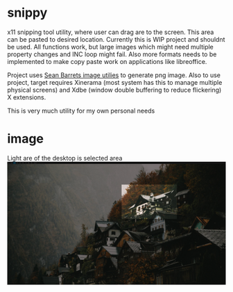# snippy
x11 snipping tool utility, where user can drag are to the screen. This area can be pasted to desired location.
Currently this is WIP project and shouldnt be used. All functions work, but large images which might need multiple property changes and INC loop might fail.
Also more formats needs to be implemented to make copy paste work on applications like libreoffice.

Project uses [Sean Barrets image utilies](https://github.com/nothings/stb/blob/master/stb_image_write.h) to generate png image.
Also to use project, target requires Xinerama (most system has this to manage multiple physical screens) 
and Xdbe (window double buffering to reduce flickering) X extensions.

This is very much utility for my own personal needs

# image
Light are of the desktop is selected area
![image1](snippy_ex.png)
